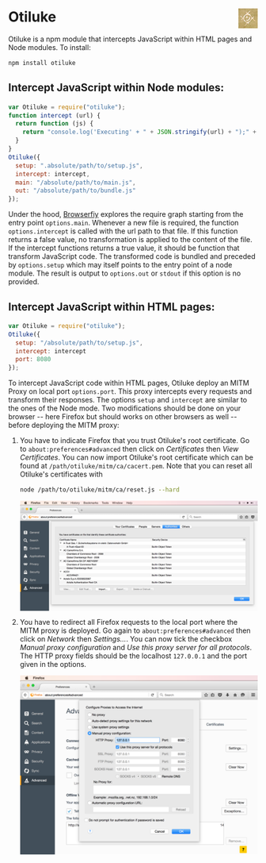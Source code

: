 # Otiluke <img src="img/otiluke.png" align="right" alt="otiluke-logo" title="Resilient Sphere of Otiluke">

Otiluke is a npm module that intercepts JavaScript within HTML pages and Node modules.
To install:

```sh
npm install otiluke
```

## Intercept JavaScript within Node modules:

```javascript
var Otiluke = require("otiluke");
function intercept (url) {
  return function (js) {
    return "console.log('Executing' + " + JSON.stringify(url) + ");" + js;
  }
}
Otiluke({
  setup: ".absolute/path/to/setup.js",
  intercept: intercept,
  main: "/absolute/path/to/main.js",
  out: "/absolute/path/to/bundle.js"
});
```

Under the hood, [Browserfiy](http://browserify.org/) explores the require graph starting from the entry point `options.main`.
Whenever a new file is required, the function `options.intercept` is called with the url path to that file.
If this function returns a false value, no transformation is applied to the content of the file.
If the intercept functions returns a true value, it should be function that transform JavaScript code.
The transformed code is bundled and preceded by `options.setup` which may itself points to the entry point of a node module.
The result is output to `options.out` or `stdout` if this option is no provided.

## Intercept JavaScript within HTML pages:

```javascript
var Otiluke = require("otiluke");
Otiluke({
  setup: "/absolute/path/to/setup.js",
  intercept: intercept
  port: 8080
});
```

To intercept JavaScript code within HTML pages, Otiluke deploy an MITM Proxy on local port `options.port`.
This proxy intercepts every requests and transform their responses.
The options `setup` and `intercept` are similar to the ones of the Node mode.
Two modifications should be done on your browser -- here Firefox but should works on other browsers as well -- before deploying the MITM proxy:
 
1. You have to indicate Firefox that you trust Otiluke's root certificate.
   Go to `about:preferences#advanced` then click on *Certificates* then *View Certificates*.
   You can now import Otiluke's root certificate which can be found at `/path/otiluke/mitm/ca/cacert.pem`.
   Note that you can reset all Otiluke's certificates with

   ```sh
   node /path/to/otiluke/mitm/ca/reset.js --hard
   ```

   <img src="img/firefox-cert.png" align="center" alt="demo-screenshot" title="Firefox's certificate"/>

2. You have to redirect all Firefox requests to the local port where the MITM proxy is deployed.
   Go again to `about:preferences#advanced` then click on *Network* then *Settings...*.
   You can now tick the checkbox *Manual proxy configuration* and *Use this proxy server for all protocols*.
   The HTTP proxy fields should be the localhost `127.0.0.1` and the port given in the options.

   <img src="img/firefox-proxy.png" align="center" alt="demo-screenshot" title="Firefox's proxy settings"/>



